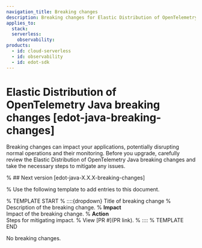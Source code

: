 ```yaml
---
navigation_title: Breaking changes 
description: Breaking changes for Elastic Distribution of OpenTelemetry Java.
applies_to:
  stack:
  serverless:
    observability:
products:
  - id: cloud-serverless
  - id: observability
  - id: edot-sdk
---
```


# Elastic Distribution of OpenTelemetry Java breaking changes [edot-java-breaking-changes]

Breaking changes can impact your applications, potentially disrupting normal operations and their monitoring. Before you upgrade, carefully review the Elastic Distribution of OpenTelemetry Java breaking changes and take the necessary steps to mitigate any issues.

% ## Next version [edot-java-X.X.X-breaking-changes]

% Use the following template to add entries to this document.

% TEMPLATE START
% ::::{dropdown} Title of breaking change 
% Description of the breaking change.
% **Impact**<br> Impact of the breaking change.
% **Action**<br> Steps for mitigating impact.
% View [PR #](PR link).
% ::::
% TEMPLATE END

No breaking changes.